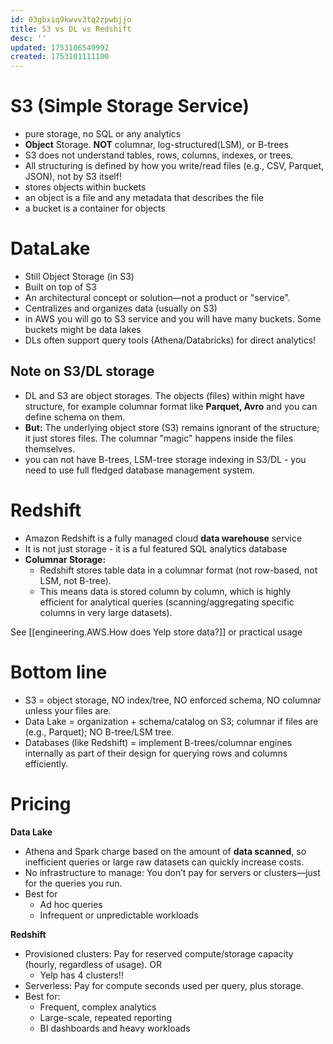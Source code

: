 ```yaml
---
id: 03gbxiq9kwvv3tq2zpwbjjo
title: S3 vs DL vs Redshift
desc: ''
updated: 1753106549992
created: 1753101111100
---
```

# S3 (Simple Storage Service)

- pure storage, no SQL or any analytics
- **Object** Storage. **NOT** columnar, log-structured(LSM), or B-trees
- S3 does not understand tables, rows, columns, indexes, or trees.
- All structuring is defined by how you write/read files (e.g., CSV, Parquet, JSON), not by S3 itself!
- stores objects within buckets
- an object is a file and any metadata that describes the file
- a bucket is a container for objects


# DataLake
- Still Object Storage (in S3)
- Built on top of S3
- An architectural concept or solution—not a product or "service".
- Centralizes and organizes data (usually on S3)
- in AWS you will go to S3 service and you will have many buckets. Some buckets might be data lakes
- DLs often support query tools (Athena/Databricks) for direct analytics!

## Note on S3/DL storage

- DL and S3 are object storages. The objects (files) within might have structure, for example columnar format like **Parquet, Avro** and you can define schema on them.
- **But:** The underlying object store (S3) remains ignorant of the structure; it just stores files. The columnar "magic" happens inside the files themselves.
- you can not have B-trees, LSM-tree storage indexing in S3/DL - you need to use full fledged database management system. 

# Redshift
- Amazon Redshift is a fully managed cloud **data warehouse** service 
- It is not just storage - it is a ful featured SQL analytics database
- **Columnar Storage:**
    - Redshift stores table data in a columnar format (not row-based, not LSM, not B-tree).
    - This means data is stored column by column, which is highly efficient for analytical queries (scanning/aggregating specific columns in very large datasets).

See [[engineering.AWS.How does Yelp store data?]] or practical usage

# Bottom line

- S3 = object storage, NO index/tree, NO enforced schema, NO columnar unless your files are.
- Data Lake = organization + schema/catalog on S3; columnar if files are (e.g., Parquet); NO B-tree/LSM tree.
- Databases (like Redshift) = implement B-trees/columnar engines internally as part of their design for querying rows and columns efficiently.


# Pricing

**Data Lake**
- Athena and Spark charge based on the amount of **data scanned**, so inefficient queries or large raw datasets can quickly increase costs.
- No infrastructure to manage: You don’t pay for servers or clusters—just for the queries you run.
- Best for
    - Ad hoc queries
    - Infrequent or unpredictable workloads


**Redshift**
- Provisioned clusters: Pay for reserved compute/storage capacity (hourly, regardless of usage). OR
    - Yelp has 4 clusters!!
- Serverless: Pay for compute seconds used per query, plus storage.
- Best for:
    - Frequent, complex analytics
    - Large-scale, repeated reporting
    - BI dashboards and heavy workloads
